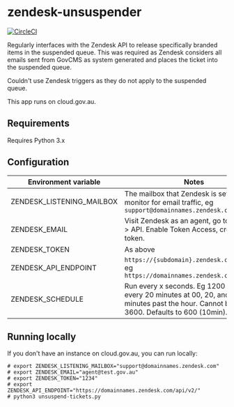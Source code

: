 # zendesk-unsuspender

[![CircleCI](https://circleci.com/gh/govau/zendesk-unsuspender/tree/master.svg?style=svg)](https://circleci.com/gh/govau/zendesk-unsuspender/tree/master)

Regularly interfaces with the Zendesk API to release specifically branded items in the suspended queue. This was required as Zendesk considers all emails sent from GovCMS as system generated and places the ticket into the suspended queue.

Couldn't use Zendesk triggers as they do not apply to the suspended queue.

This app runs on cloud.gov.au.

## Requirements
Requires Python 3.x

## Configuration
| Environment variable | Notes |
| -------------------- | ----- |
| ZENDESK_LISTENING_MAILBOX | The mailbox that Zendesk is setup to monitor for email traffic, eg `support@domainnames.zendesk.com` |
| ZENDESK_EMAIL | Visit Zendesk as an agent, go to settings > API. Enable Token Access, create a new token. |
| ZENDESK_TOKEN | As above |
| ZENDESK_API_ENDPOINT | `https://{subdomain}.zendesk.com/api/v2/` eg `https://domainnames.zendesk.com/api/v2/` |
| ZENDESK_SCHEDULE | Run every x seconds. Eg 1200 = run every 20 minutes at 00, 20, and 40 minutes past the hour. Cannot be above 3600. Defaults to 600 (10min). |

## Running locally
If you don't have an instance on cloud.gov.au, you can run locally:

```
# export ZENDESK_LISTENING_MAILBOX="support@domainnames.zendesk.com"
# export ZENDESK_EMAIL="agent@test.gov.au"
# export ZENDESK_TOKEN="1234"
# export ZENDESK_API_ENDPOINT="https://domainnames.zendesk.com/api/v2/"
# python3 unsuspend-tickets.py
```

